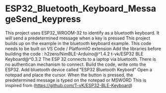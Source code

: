 # ESP32_Bluetooth_Keyboard_MessageSend_keypress
This project uses ESP32_WROOM-32 to identify as a bluetooth keyboard. It will send a predetermined message when a key is pressed
This project builds up on the example in the bluetooth keyboard example. 
This code needs to be built on VS Code / PlatformIO extension
Add the libraries before building the code :
  h2zero/NimBLE-Arduino@^1.4.2
	t-vk/ESP32 BLE Keyboard@^0.3.2
The ESP 32 connects to a laptop via bluetooth. There is no authentican mechanism to connect.
Build the code, write onto the ESP32.
Add bluetooth device called "ESP32 Bluetooth Keybord"
Open a notepad and place the cursor. When the button is pressed, the predetermined message is typed on the notepad or MSWORD 
This is inspired from (https://github.com/T-vK/ESP32-BLE-Keyboard)
